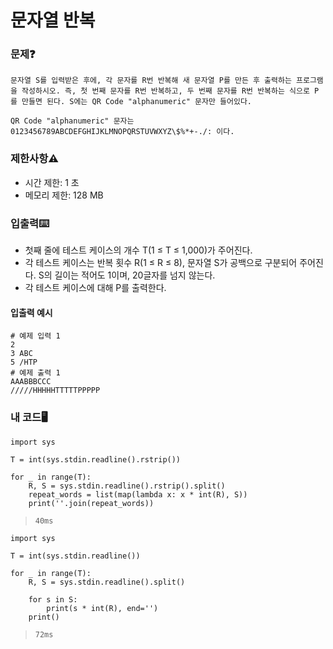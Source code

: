 # 문자열 반복

### 문제❓
```
문자열 S를 입력받은 후에, 각 문자를 R번 반복해 새 문자열 P를 만든 후 출력하는 프로그램을 작성하시오. 즉, 첫 번째 문자를 R번 반복하고, 두 번째 문자를 R번 반복하는 식으로 P를 만들면 된다. S에는 QR Code "alphanumeric" 문자만 들어있다.

QR Code "alphanumeric" 문자는 0123456789ABCDEFGHIJKLMNOPQRSTUVWXYZ\$%*+-./: 이다.
```

### 제한사항⚠️
* 시간 제한: 1 초
* 메모리 제한: 128 MB

### 입출력⌨️
* 첫째 줄에 테스트 케이스의 개수 T(1 ≤ T ≤ 1,000)가 주어진다. 
* 각 테스트 케이스는 반복 횟수 R(1 ≤ R ≤ 8), 문자열 S가 공백으로 구분되어 주어진다. S의 길이는 적어도 1이며, 20글자를 넘지 않는다. 
* 각 테스트 케이스에 대해 P를 출력한다.

#### 입출력 예시
```
# 예제 입력 1 
2
3 ABC
5 /HTP
# 예제 출력 1 
AAABBBCCC
/////HHHHHTTTTTPPPPP
```

### 내 코드🖥️
```
import sys

T = int(sys.stdin.readline().rstrip())

for _ in range(T):
    R, S = sys.stdin.readline().rstrip().split()
    repeat_words = list(map(lambda x: x * int(R), S))
    print(''.join(repeat_words))
```
> `40ms`

```
import sys

T = int(sys.stdin.readline())

for _ in range(T):
    R, S = sys.stdin.readline().split()

    for s in S:
        print(s * int(R), end='')
    print()
```
> `72ms`